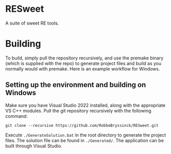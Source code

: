 # RESweet
A suite of sweet RE tools.

# Building
To build, simply pull the repository recursively, and use the premake binary (which is supplied with the repo) to generate project files and build as you normally would with premake. Here is an example workflow for Windows.

## Setting up the environment and building on Windows
Make sure you have Visual Studio 2022 installed, along with the appropriate VS C++ modules. Pull the git repository recursively with the following command:

`git clone --recursive https://github.com/RobbeBryssinck/RESweet.git`

Execute `./GenerateSolution.bat` in the root directory to generate the project files. The solution file can be found in `./Generated/`. The application can be built through Visual Studio.
